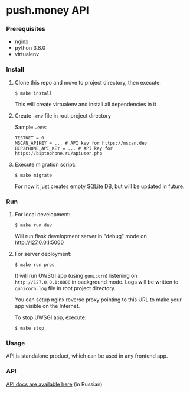 push.money API
==============


### Prerequisites

- nginx
- python 3.8.0
- virtualenv


### Install

1.  Clone this repo and move to project directory, then execute:

        $ make install

    This will create virtualenv and install all dependencies in it

2.  Create `.env` file in root project directory

    Sample `.env`:

        TESTNET = 0
        MSCAN_APIKEY = ... # API key for https://mscan.dev
        BIP2PHONE_API_KEY = ... # API key for https://biptophone.ru/apiuser.php

3.  Execute migration script:

        $ make migrate

    For now it just creates empty SQLite DB, but will be updated in future.


### Run

1.  For local development:

        $ make run dev

    Will run flask development server in "debug" mode on http://127.0.0.1:5000

2.  For server deployment:

        $ make run prod

    It will run UWSGI app (using `gunicorn`) listening on `http://127.0.0.1:8000` in background mode.
    Logs will be written to `gunicorn.log` file in root project directory.

    You can setup nginx reverse proxy pointing to this URL to make your app visible on the Internet.

    To stop UWSGI app, execute:

        $ make stop


### Usage

API is standalone product, which can be used in any frontend app.


### API

[API docs are available here](https://gist.github.com/eternalflow/f80b488516908f3e501f3989d66e0d08) (in Russian)
